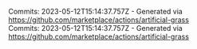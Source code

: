 Commits: 2023-05-12T15:14:37.757Z - Generated via https://github.com/marketplace/actions/artificial-grass
<br>
Commits: 2023-05-12T15:14:37.757Z - Generated via https://github.com/marketplace/actions/artificial-grass
<br>
